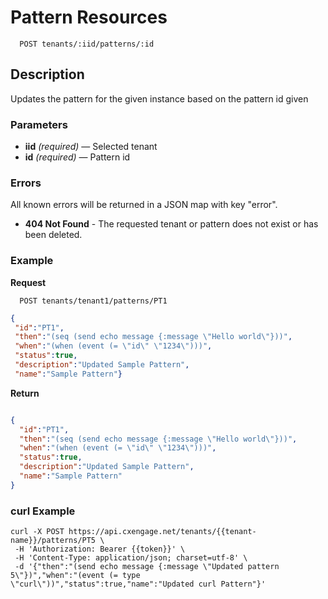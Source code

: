 # Pattern Resources

```
  POST tenants/:iid/patterns/:id
```

## Description

Updates the pattern for the given instance based on the pattern id given


### Parameters

- **iid** _(required)_ — Selected tenant
- **id** _(required)_ — Pattern id

### Errors

All known errors will be returned in a JSON map with key "error".

- **404 Not Found** - The requested tenant or pattern does not exist or has been deleted.

### Example

**Request**

```
  POST tenants/tenant1/patterns/PT1
```

```json
{
 "id":"PT1",
 "then":"(seq (send echo message {:message \"Hello world\"}))",
 "when":"(when (event (= \"id\" \"1234\")))",
 "status":true,
 "description":"Updated Sample Pattern",
 "name":"Sample Pattern"}
```

**Return**

```json

{
  "id":"PT1",
  "then":"(seq (send echo message {:message \"Hello world\"}))",
  "when":"(when (event (= \"id\" \"1234\")))",
  "status":true,
  "description":"Updated Sample Pattern",
  "name":"Sample Pattern"
}
```

### curl Example
```
curl -X POST https://api.cxengage.net/tenants/{{tenant-name}}/patterns/PT5 \
 -H 'Authorization: Bearer {{token}}' \
 -H 'Content-Type: application/json; charset=utf-8' \
 -d '{"then":"(send echo message {:message \"Updated pattern 5\"})","when":"(event (= type \"curl\"))","status":true,"name":"Updated curl Pattern"}'
```


